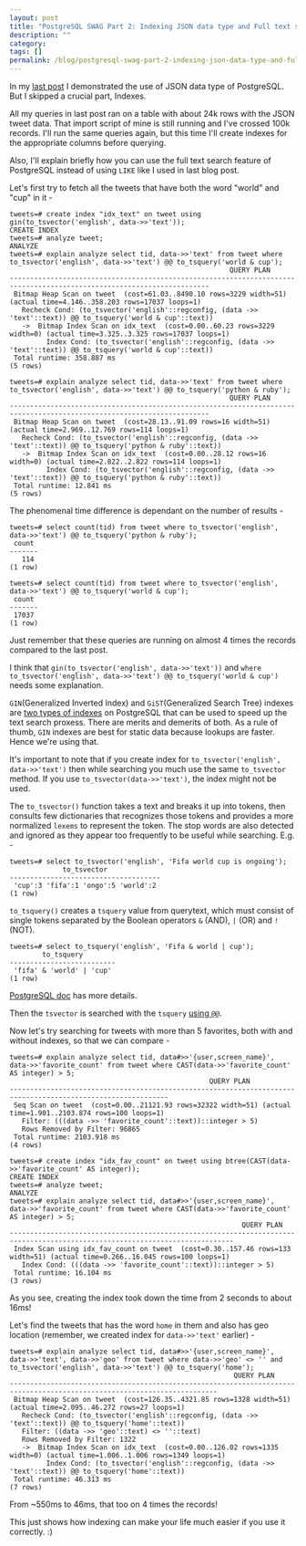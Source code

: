 ```yaml
---
layout: post
title: "PostgreSQL SWAG Part 2: Indexing JSON data type and Full text search"
description: ""
category:
tags: []
permalink: /blog/postgresql-swag-part-2-indexing-json-data-type-and-full-text-search/
---
```

In my [last post](/blog/postgresql-swag-json-data-type-and-working-with-twitter-data/) I demonstrated the use of JSON data type of PostgreSQL. But I skipped a crucial part, Indexes.

All my queries in last post ran on a table with about 24k rows with the JSON tweet data. That import script of mine is still running and I've crossed 100k records. I'll run the same queries again, but this time I'll create indexes for the appropriate columns before querying.

Also, I'll explain briefly how you can use the full text search feature of PostgreSQL instead of using `LIKE` like I used in last blog post.

Let's first try to fetch all the tweets that have both the word "world" and "cup" in it -

    tweets=# create index "idx_text" on tweet using gin(to_tsvector('english', data->>'text'));
    CREATE INDEX
    tweets=# analyze tweet;
    ANALYZE
    tweets=# explain analyze select tid, data->>'text' from tweet where to_tsvector('english', data->>'text') @@ to_tsquery('world & cup');
                                                          QUERY PLAN
    -----------------------------------------------------------------------------------------------------------------------
     Bitmap Heap Scan on tweet  (cost=61.03..8490.10 rows=3229 width=51) (actual time=4.146..358.203 rows=17037 loops=1)
       Recheck Cond: (to_tsvector('english'::regconfig, (data ->> 'text'::text)) @@ to_tsquery('world & cup'::text))
       ->  Bitmap Index Scan on idx_text  (cost=0.00..60.23 rows=3229 width=0) (actual time=3.325..3.325 rows=17037 loops=1)
             Index Cond: (to_tsvector('english'::regconfig, (data ->> 'text'::text)) @@ to_tsquery('world & cup'::text))
     Total runtime: 358.887 ms
    (5 rows)

    tweets=# explain analyze select tid, data->>'text' from tweet where to_tsvector('english', data->>'text') @@ to_tsquery('python & ruby');
                                                          QUERY PLAN
    -----------------------------------------------------------------------------------------------------------------------
     Bitmap Heap Scan on tweet  (cost=28.13..91.09 rows=16 width=51) (actual time=2.969..12.769 rows=114 loops=1)
       Recheck Cond: (to_tsvector('english'::regconfig, (data ->> 'text'::text)) @@ to_tsquery('python & ruby'::text))
       ->  Bitmap Index Scan on idx_text  (cost=0.00..28.12 rows=16 width=0) (actual time=2.822..2.822 rows=114 loops=1)
             Index Cond: (to_tsvector('english'::regconfig, (data ->> 'text'::text)) @@ to_tsquery('python & ruby'::text))
     Total runtime: 12.841 ms
    (5 rows)

The phenomenal time difference is dependant on the number of results -

    tweets=# select count(tid) from tweet where to_tsvector('english', data->>'text') @@ to_tsquery('python & ruby');
     count
    -------
       114
    (1 row)

    tweets=# select count(tid) from tweet where to_tsvector('english', data->>'text') @@ to_tsquery('world & cup');
     count
    -------
     17037
    (1 row)

Just remember that these queries are running on almost 4 times the records compared to the last post.

I think that `gin(to_tsvector('english', data->>'text'))` and `where to_tsvector('english', data->>'text') @@ to_tsquery('world & cup')` needs some explanation.

`GIN`(Generalized Inverted Index) and `GiST`(Generalized Search Tree) indexes are [two types of indexes](http://www.postgresql.org/docs/current/static/textsearch-indexes.html) on PostgreSQL that can be used to speed up the text search proxess. There are merits and demerits of both. As a rule of thumb, `GIN` indexes are best for static data because lookups are faster. Hence we're using that.

It's important to note that if you create index for `to_tsvector('english', data->>'text')` then while searching you much use the same `to_tsvector` method. If you use `to_tsvector(data->>'text')`, the index might not be used.

The `to_tsvector()` function takes a text and breaks it up into tokens, then consults few dictionaries that recognizes those tokens and provides a more normalized `lexems` to represent the token. The stop words are also detected and ignored as they appear too frequently to be useful while searching. E.g. -

    tweets=# select to_tsvector('english', 'Fifa world cup is ongoing');
                 to_tsvector
    -------------------------------------
     'cup':3 'fifa':1 'ongo':5 'world':2
    (1 row)

`to_tsquery()` creates a `tsquery` value from querytext, which must consist of single tokens separated by the Boolean operators `&` (AND), `|` (OR) and `!` (NOT).

    tweets=# select to_tsquery('english', 'Fifa & world | cup');
            to_tsquery
    --------------------------
     'fifa' & 'world' | 'cup'
    (1 row)

[PostgreSQL doc](http://www.postgresql.org/docs/9.3/static/textsearch-controls.html#TEXTSEARCH-PARSING-DOCUMENTS) has more details.

Then the `tsvector` is searched with the `tsquery` [using `@@`](http://www.postgresql.org/docs/9.3/static/functions-textsearch.html).

Now let's try searching for tweets with more than 5 favorites, both with and without indexes, so that we can compare -

    tweets=# explain analyze select tid, data#>>'{user,screen_name}', data->>'favorite_count' from tweet where CAST(data->>'favorite_count' AS integer) > 5;
                                                     QUERY PLAN
    -------------------------------------------------------------------------------------------------------------
     Seq Scan on tweet  (cost=0.00..21121.93 rows=32322 width=51) (actual time=1.901..2103.874 rows=100 loops=1)
       Filter: (((data ->> 'favorite_count'::text))::integer > 5)
       Rows Removed by Filter: 96865
     Total runtime: 2103.918 ms
    (4 rows)

    tweets=# create index "idx_fav_count" on tweet using btree(CAST(data->>'favorite_count' AS integer));
    CREATE INDEX
    tweets=# analyze tweet;
    ANALYZE
    tweets=# explain analyze select tid, data#>>'{user,screen_name}', data->>'favorite_count' from tweet where CAST(data->>'favorite_count' AS integer) > 5;
                                                             QUERY PLAN
    -----------------------------------------------------------------------------------------------------------------------------
     Index Scan using idx_fav_count on tweet  (cost=0.30..157.46 rows=133 width=51) (actual time=0.266..16.045 rows=100 loops=1)
       Index Cond: (((data ->> 'favorite_count'::text))::integer > 5)
     Total runtime: 16.104 ms
    (3 rows)

As you see, creating the index took down the time from 2 seconds to about 16ms!

Let's find the tweets that has the word `home` in them and also has geo location (remember, we created index for `data->>'text'` earlier) -

    tweets=# explain analyze select tid, data#>>'{user,screen_name}', data->>'text', data->>'geo' from tweet where data->>'geo' <> '' and to_tsvector('english', data->>'text') @@ to_tsquery('home');
                                                           QUERY PLAN
    -------------------------------------------------------------------------------------------------------------------------
     Bitmap Heap Scan on tweet  (cost=126.35..4321.85 rows=1328 width=51) (actual time=2.095..46.272 rows=27 loops=1)
       Recheck Cond: (to_tsvector('english'::regconfig, (data ->> 'text'::text)) @@ to_tsquery('home'::text))
       Filter: ((data ->> 'geo'::text) <> ''::text)
       Rows Removed by Filter: 1322
       ->  Bitmap Index Scan on idx_text  (cost=0.00..126.02 rows=1335 width=0) (actual time=1.006..1.006 rows=1349 loops=1)
             Index Cond: (to_tsvector('english'::regconfig, (data ->> 'text'::text)) @@ to_tsquery('home'::text))
     Total runtime: 46.313 ms
    (7 rows)

From ~550ms to 46ms, that too on 4 times the records!

This just shows how indexing can make your life much easier if you use it correctly. :)
